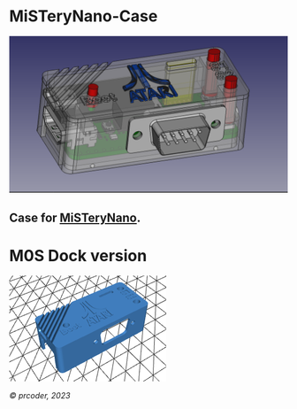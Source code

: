 # MiSTeryNano-Case
![Case_06.png](photos/Case_06.png)

## Case for [MiSTeryNano](https://github.com/harbaum/MiSTeryNano).

# M0S Dock version

[![MiSTery M0S Dock-Case.stl](photos/MiSTery%20M0S%20Dock-Case.png)](MiSTery%20M0S%20Dock-Case.stl)

*© prcoder, 2023*
